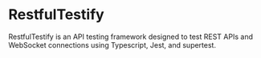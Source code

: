 # RestfulTestify
RestfulTestify is an API testing framework designed to test REST APIs and WebSocket connections using Typescript, Jest, and supertest. 

